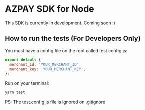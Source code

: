 # AZPAY SDK for Node

This SDK is currently in development. Coming soon :)

## How to run the tests (For Developers Only)

You must have a config file on the root called test.config.js:

```javascript
export default {
  merchant_id: 'YOUR_MERCHANT_ID',
  merchant_key: 'YOUR_MERCHANT_KEY',
};
```

Run on your terminal:

```bash
yarn test
```

<aside class="notice">
PS: The test.config.js file is ignored on .gitignore
</aside>
